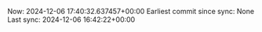 Now: 2024-12-06 17:40:32.637457+00:00 Earliest commit since sync: None Last sync: 2024-12-06 16:42:22+00:00
